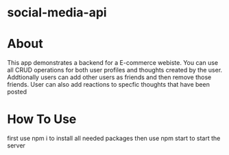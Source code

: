 # social-media-api

# About
This app demonstrates a backend for a E-commerce webiste. You can use all CRUD operations for both user profiles and thoughts created by the user.  Addtionally users can add other users
as friends and then remove those friends.  User can also add reactions to specfic thoughts that have been posted

# How To Use
first use npm i to install all needed packages then use npm start to start the server
